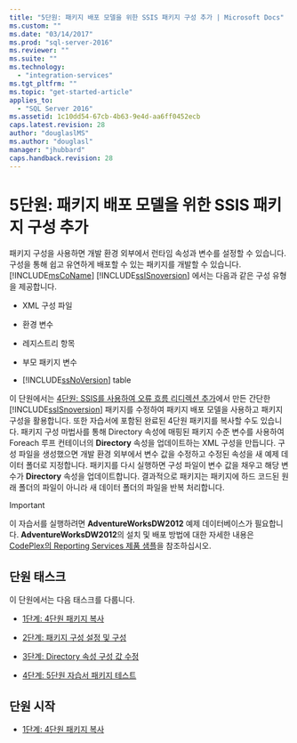 ```yaml
---
title: "5단원: 패키지 배포 모델을 위한 SSIS 패키지 구성 추가 | Microsoft Docs"
ms.custom: ""
ms.date: "03/14/2017"
ms.prod: "sql-server-2016"
ms.reviewer: ""
ms.suite: ""
ms.technology: 
  - "integration-services"
ms.tgt_pltfrm: ""
ms.topic: "get-started-article"
applies_to: 
  - "SQL Server 2016"
ms.assetid: 1c10dd54-67cb-4b63-9e4d-aa6ff0452ecb
caps.latest.revision: 28
author: "douglaslMS"
ms.author: "douglasl"
manager: "jhubbard"
caps.handback.revision: 28
---
```

# 5단원: 패키지 배포 모델을 위한 SSIS 패키지 구성 추가
패키지 구성을 사용하면 개발 환경 외부에서 런타임 속성과 변수를 설정할 수 있습니다. 구성을 통해 쉽고 유연하게 배포할 수 있는 패키지를 개발할 수 있습니다. [!INCLUDE[msCoName](../includes/msconame-md.md)] [!INCLUDE[ssISnoversion](../includes/ssisnoversion-md.md)] 에서는 다음과 같은 구성 유형을 제공합니다.  
  
-   XML 구성 파일  
  
-   환경 변수  
  
-   레지스트리 항목  
  
-   부모 패키지 변수  
  
-   [!INCLUDE[ssNoVersion](../includes/ssnoversion-md.md)] table  
  
이 단원에서는 [4단원: SSIS를 사용하여 오류 흐름 리디렉션 추가](../integration-services/lesson-4-add-error-flow-redirection-with-ssis.md)에서 만든 간단한 [!INCLUDE[ssISnoversion](../includes/ssisnoversion-md.md)] 패키지를 수정하여 패키지 배포 모델을 사용하고 패키지 구성을 활용합니다. 또한 자습서에 포함된 완료된 4단원 패키지를 복사할 수도 있습니다. 패키지 구성 마법사를 통해 Directory 속성에 매핑된 패키지 수준 변수를 사용하여 Foreach 루프 컨테이너의 **Directory** 속성을 업데이트하는 XML 구성을 만듭니다. 구성 파일을 생성했으면 개발 환경 외부에서 변수 값을 수정하고 수정된 속성을 새 예제 데이터 폴더로 지정합니다. 패키지를 다시 실행하면 구성 파일이 변수 값을 채우고 해당 변수가 **Directory** 속성을 업데이트합니다. 결과적으로 패키지는 패키지에 하드 코드된 원래 폴더의 파일이 아니라 새 데이터 폴더의 파일을 반복 처리합니다.  
  
> [!IMPORTANT]  
> 이 자습서를 실행하려면 **AdventureWorksDW2012** 예제 데이터베이스가 필요합니다. **AdventureWorksDW2012**의 설치 및 배포 방법에 대한 자세한 내용은 [CodePlex의 Reporting Services 제품 샘플](http://go.microsoft.com/fwlink/p/?LinkID=526910)을 참조하십시오.  
  
## 단원 태스크  
이 단원에서는 다음 태스크를 다룹니다.  
  
-   [1단계: 4단원 패키지 복사](../integration-services/step-1-copying-the-lesson-4-package.md)  
  
-   [2단계: 패키지 구성 설정 및 구성](../integration-services/step-2-enabling-and-configuring-package-configurations.md)  
  
-   [3단계: Directory 속성 구성 값 수정](../integration-services/step-3-modifying-the-directory-property-configuration-value.md)  
  
-   [4단계: 5단원 자습서 패키지 테스트](../integration-services/step-4-testing-the-lesson-5-tutorial-package.md)  
  
## 단원 시작  
  
-   [1단계: 4단원 패키지 복사](../integration-services/step-1-copying-the-lesson-4-package.md)  
  
  
  
